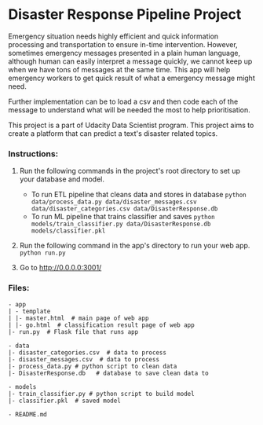 # Disaster Response Pipeline Project
Emergency situation needs highly efficient and quick information processing and transportation to ensure in-time intervention. However, sometimes emergency messages presented in a plain human language, although human can easily interpret a message quickly, we cannot keep up when we have tons of messages at the same time. This app will help emergency workers to get quick result of what a emergency message might need. 

Further implementation can be to load a csv and then code each of the message to understand what will be needed the most to help prioritisation.

This project is a part of Udacity Data Scientist program. This project aims to create a platform that can predict a text's disaster related topics. 

### Instructions:
1. Run the following commands in the project's root directory to set up your database and model.

    - To run ETL pipeline that cleans data and stores in database
        `python data/process_data.py data/disaster_messages.csv data/disaster_categories.csv data/DisasterResponse.db`
    - To run ML pipeline that trains classifier and saves
        `python models/train_classifier.py data/DisasterResponse.db models/classifier.pkl`

2. Run the following command in the app's directory to run your web app.
    `python run.py`

3. Go to http://0.0.0.0:3001/


### Files:
```
- app
| - template
| |- master.html  # main page of web app
| |- go.html  # classification result page of web app
|- run.py  # Flask file that runs app

- data
|- disaster_categories.csv  # data to process 
|- disaster_messages.csv  # data to process
|- process_data.py # python script to clean data
|- DisasterResponse.db   # database to save clean data to

- models
|- train_classifier.py # python script to build model
|- classifier.pkl  # saved model 

- README.md
```